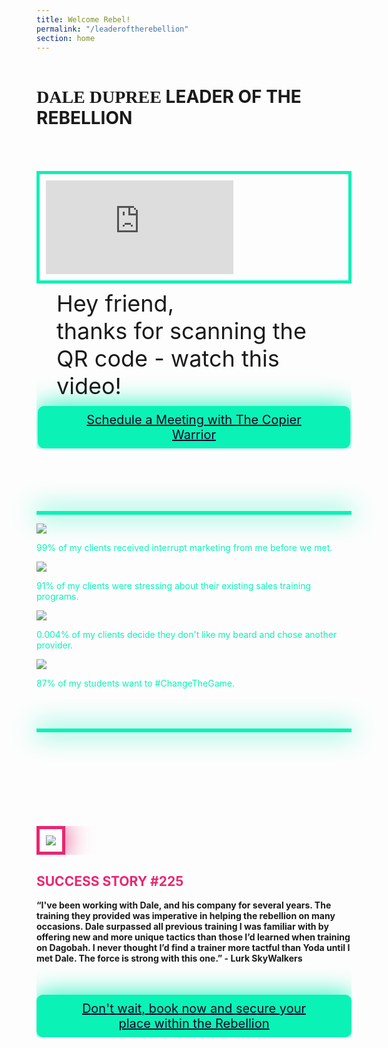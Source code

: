 ```yaml
---
title: Welcome Rebel!
permalink: "/leaderoftherebellion"
section: home
---
```


<div class="row" style="margin-bottom:50px">
  <div class="column small-12 inverse">
    <h1 class="text-center" style="text-transform:uppercase"><span style="font-family:CFGlitchCity;font-weight:bold">Dale Dupree</span> Leader of The Rebellion</h1>
  </div>
</div>
<div class="row" style="margin-bottom:50px">
  <div class="column large-6">
    <div class="responsive-embed widescreen" style="border:5px solid #0bf2b6;box-shadow: 0 0 40px 0 #0bf2b6">
      <iframe src="https://www.youtube.com/embed/8iDG3139duk" frameborder="0" allow="accelerometer; autoplay; encrypted-media; gyroscope; picture-in-picture" allowfullscreen style="padding:10px"></iframe>
    </div>
  </div>
  <div class="column large-6 inverse">
    <p style="font-size: 36px; max-width: 440px; margin: 10px auto">Hey friend,<br />thanks for scanning the QR code - watch this video!</p>
    <a href="http://calendly.com/rebelleader" style="background-color: #0bf2b6; padding: 10px 50px; border-radius: 10px; color: #040425; box-shadow: 0 0 40px 0 #0bf2b6; margin: 0 auto; display: block; max-width: 400px; text-align: center; font-size: 20px">Schedule a Meeting with The Copier Warrior</a>
  </div>
</div>
<hr style="background:none;border:3px solid #0bf2b6;box-shadow: 0 0 40px 2px #0bf2b6;height:auto;margin-top:100px" />
<div class="row text-center" style="margin-bottom:50px;color:#0bf2b6;">
  <div class="column medium-3">
    <img src="/img/brick.png" />
    <p>99% of my clients received interrupt marketing from me before we met.</p>
  </div>
  <div class="column medium-3">
    <img src="/img/phone-fire.png" />
    <p>91% of my clients were stressing about their existing sales training programs.</p>
  </div>
  <div class="column medium-3">
    <img src="/img/neon-dale.png" />
    <p>0.004% of my clients decide they don't like my beard and chose another provider.</p>
  </div>
  <div class="column medium-3">
    <img src="/img/polyhedral-die.png" />
    <p>87% of my students want to #ChangeTheGame.</p>
  </div>
</div>
<hr style="background:none;border:3px solid #0bf2b6;box-shadow: 0 0 40px 2px #0bf2b6;height:auto;margin-bottom:150px" />
<div class="row" style="margin-bottom:50px">
  <div class="column medium-4">
    <img src="/img/lurk-skywalkers.jpg" style="border:5px solid #eb2570;box-shadow: 0 0 40px 0 #eb2570;padding:10px" />
  </div>
  <div class="column medium-8 inverse">
    <h2 style="color:#eb2570">SUCCESS STORY #225</h2>
    <p style="font-weight:bold;margin-bottom:50px">&ldquo;I've been working with Dale, and his company for several years.  The training they provided was imperative in helping the rebellion on many occasions. Dale surpassed all previous training I was familiar with by offering new and more unique tactics than those I’d learned when training on Dagobah. I never thought I’d find a trainer more tactful than Yoda until I met Dale. The force is strong with this one.&rdquo; - Lurk SkyWalkers</p>
    <a href="http://calendly.com/rebelleader" style="background-color: #0bf2b6; padding: 10px 50px; border-radius: 10px; color: #040425; box-shadow: 0 0 40px 0 #0bf2b6; margin: 0 auto; display: block; max-width: 700px; text-align: center; font-size: 20px">Don't wait, book now and secure your place within the Rebellion</a>
  </div>
</div>
